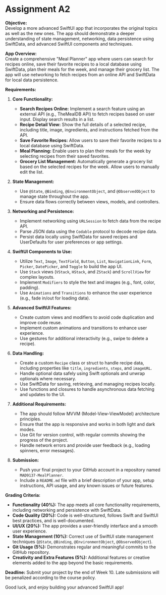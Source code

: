# Assignment A2

**Objective:**  
Develop a more advanced SwiftUI app that incorporates the original topics as well as the new ones. The app should demonstrate a deeper understanding of state management, networking, data persistence using SwiftData, and advanced SwiftUI components and techniques.

**App Overview:**  
Create a comprehensive "Meal Planner" app where users can search for recipes online, save their favorite recipes to a local database using SwiftData, plan their meals for the week, and manage their grocery list. The app will use networking to fetch recipes from an online API and SwiftData for local data persistence.

**Requirements:**

1. **Core Functionality:**
   - **Search Recipes Online:** Implement a search feature using an external API (e.g., TheMealDB API) to fetch recipes based on user input. Display search results in a list.
   - **Recipe Detail View:** Show the full details of a selected recipe, including title, image, ingredients, and instructions fetched from the API.
   - **Save Favorite Recipes:** Allow users to save their favorite recipes to a local database using SwiftData.
   - **Meal Planning:** Enable users to plan their meals for the week by selecting recipes from their saved favorites.
   - **Grocery List Management:** Automatically generate a grocery list based on the selected recipes for the week. Allow users to manually edit the list.

2. **State Management:**
   - Use `@State`, `@Binding`, `@EnvironmentObject`, and `@ObservedObject` to manage state throughout the app.
   - Ensure data flows correctly between views, models, and controllers.

3. **Networking and Persistence:**
   - Implement networking using `URLSession` to fetch data from the recipe API.
   - Parse JSON data using the `Codable` protocol to decode recipe data.
   - Persist data locally using SwiftData for saved recipes and UserDefaults for user preferences or app settings.

4. **SwiftUI Components to Use:**
   - Utilize `Text`, `Image`, `TextField`, `Button`, `List`, `NavigationLink`, `Form`, `Picker`, `DatePicker`, and `Toggle` to build the app UI.
   - Use `Stack` views (`VStack`, `HStack`, and `ZStack`) and `ScrollView` for complex layouts.
   - Implement `Modifiers` to style the text and images (e.g., font, color, padding).
   - Use `Animations` and `Transitions` to enhance the user experience (e.g., fade in/out for loading data).

5. **Advanced SwiftUI Features:**
   - Create custom views and modifiers to avoid code duplication and improve code reuse.
   - Implement custom animations and transitions to enhance user experience.
   - Use gestures for additional interactivity (e.g., swipe to delete a recipe).

6. **Data Handling:**
   - Create a custom `Recipe` class or struct to handle recipe data, including properties like `title`, `ingredients`, `steps`, and `imageURL`.
   - Handle optional data safely using Swift optionals and unwrap optionals where necessary.
   - Use SwiftData for saving, retrieving, and managing recipes locally.
   - Use functions and closures to handle asynchronous data fetching and updates to the UI.

7. **Additional Requirements:**
   - The app should follow MVVM (Model-View-ViewModel) architecture principles.
   - Ensure that the app is responsive and works in both light and dark modes.
   - Use Git for version control, with regular commits showing the progress of the project.
   - Handle network errors and provide user feedback (e.g., loading spinners, error messages).

8. **Submission:**
   - Push your final project to your GitHub account in a repository named `MAD9137-MealPlanner`.
   - Include a `README.md` file with a brief description of your app, setup instructions, API usage, and any known issues or future features.

**Grading Criteria:**

- **Functionality (40%):** The app meets all core functionality requirements, including networking and persistence with SwiftData.
- **Code Quality (20%):** Code is well-structured, follows Swift and SwiftUI best practices, and is well-documented.
- **UI/UX (20%):** The app provides a user-friendly interface and a smooth user experience.
- **State Management (10%):** Correct use of SwiftUI state management techniques (`@State`, `@Binding`, `@EnvironmentObject`, `@ObservedObject`).
- **Git Usage (5%):** Demonstrates regular and meaningful commits to the GitHub repository.
- **Creativity and Extra Features (5%):** Additional features or creative elements added to the app beyond the basic requirements.

**Deadline:** Submit your project by the end of Week 10. Late submissions will be penalized according to the course policy.

Good luck, and enjoy building your advanced SwiftUI app!